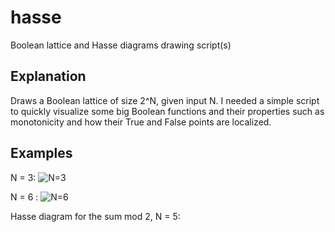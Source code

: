 # hasse
Boolean lattice and Hasse diagrams drawing script(s)

## Explanation
Draws a Boolean lattice of size 2^N, given input N. 
I needed a simple script to quickly visualize some big Boolean functions and their properties such as monotonicity and how their True and False points are localized.

## Examples
N = 3: 
![N=3](https://github.com/user-attachments/assets/9059851c-cdd9-41dc-9ee8-7f8fa5fccbf3)

N = 6 : 
![N=6](https://github.com/user-attachments/assets/7152145e-e7ff-4dd6-94c0-3e9913e948f8)

Hasse diagram for the sum mod 2, N = 5: 
